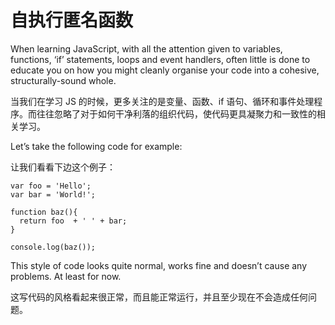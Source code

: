 # 自执行匿名函数

When learning JavaScript, with all the attention given to variables, functions, ‘if’ statements, loops and event handlers, often little is done to educate you on how you might cleanly organise your code into a cohesive, structurally-sound whole.

当我们在学习 JS 的时候，更多关注的是变量、函数、if 语句、循环和事件处理程序。而往往忽略了对于如何干净利落的组织代码，使代码更具凝聚力和一致性的相关学习。

Let’s take the following code for example:

让我们看看下边这个例子：

    var foo = 'Hello';
    var bar = 'World!';

    function baz(){
      return foo  + ' ' + bar;
    }

    console.log(baz());

This style of code looks quite normal, works fine and doesn’t cause any problems. At least for now.

这写代码的风格看起来很正常，而且能正常运行，并且至少现在不会造成任何问题。

